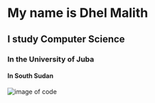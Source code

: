 # My name is Dhel Malith
## I study Computer Science
### In the University of Juba
#### In South Sudan 
![image of code](https://images.app.goo.gl/ggK2AjMNhkrH3PPR9)
